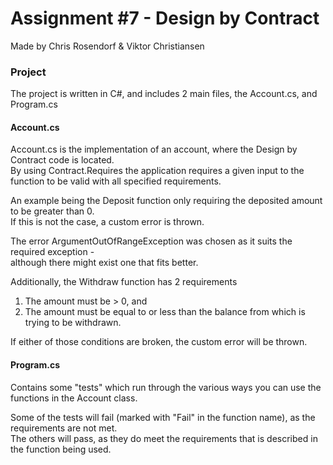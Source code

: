 # Assignment #7 - Design by Contract
  
Made by Chris Rosendorf  & Viktor Christiansen
  
  
### Project
  
The project is written in C#, and includes 2 main files, the Account.cs, and Program.cs  
  
  
#### Account.cs  
  
Account.cs is the implementation of an account, where the Design by Contract code is located.  
By using Contract.Requires the application requires a given input to the function to be valid with all specified requirements.  
  
An example being the Deposit function only requiring the deposited amount to be greater than 0.  
If this is not the case, a custom error is thrown.  
  
The error ArgumentOutOfRangeException was chosen as it suits the required exception -  
although there might exist one that fits better.  
  
  
Additionally, the Withdraw function has 2 requirements  
1) The amount must be > 0, and  
2) The amount must be equal to or less than the balance from which is trying to be withdrawn.  
  
If either of those conditions are broken, the custom error will be thrown.
  
  
#### Program.cs  
  
Contains some "tests" which run through the various ways you can use the functions in the Account class.  
  
Some of the tests will fail (marked with "Fail" in the function name), as the requirements are not met.  
The others will pass, as they do meet the requirements that is described in the function being used.
